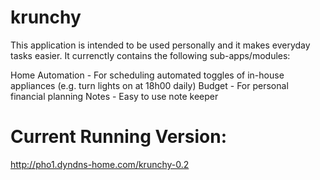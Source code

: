 krunchy
=======

This application is intended to be used personally and it makes everyday tasks easier. It currenctly contains the following sub-apps/modules:

Home Automation - For scheduling automated toggles of in-house appliances (e.g. turn lights on at 18h00 daily)
Budget - For personal financial planning
Notes - Easy to use note keeper

Current Running Version:
========================

http://pho1.dyndns-home.com/krunchy-0.2